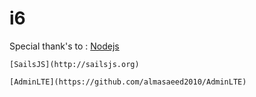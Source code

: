 # i6
Special thank's to :
	[Nodejs](http://nodejs.org) 
  
	[SailsJS](http://sailsjs.org) 
  
	[AdminLTE](https://github.com/almasaeed2010/AdminLTE)
